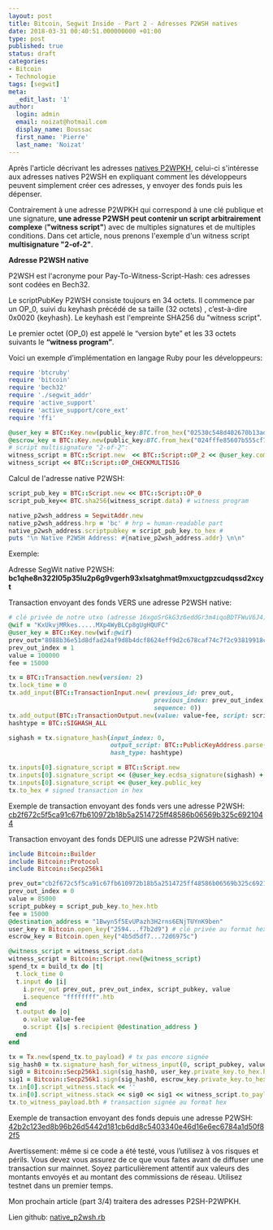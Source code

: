 ```yaml
---
layout: post
title: Bitcoin, Segwit Inside - Part 2 - Adresses P2WSH natives
date: 2018-03-31 00:40:51.000000000 +01:00
type: post
published: true
status: draft
categories:
- Bitcoin
- Technologie
tags: [segwit]
meta:
  _edit_last: '1'
author:
  login: admin
  email: noizat@hotmail.com
  display_name: Boussac
  first_name: 'Pierre'
  last_name: 'Noizat'
---
```

Après l'article décrivant les adresses [natives P2WPKH](http://e-ducat.fr/2018-01-31-segwit-inside-native-p2wpkh-fr/), celui-ci s'intéresse aux adresses natives P2WSH en expliquant comment les développeurs peuvent simplement créer ces adresses, y envoyer des fonds puis les dépenser. 

Contrairement à une adresse P2WPKH qui correspond à une clé publique et une signature, **une adresse P2WSH peut contenir un script arbitrairement complexe** (**"witness script"**) avec de multiples signatures et de multiples conditions. Dans cet article, nous prenons l'exemple d'un witness script **multisignature "2-of-2"**.

**Adresse P2WSH native**

P2WSH est l'acronyme pour Pay-To-Witness-Script-Hash: ces adresses sont codées en Bech32.

Le scriptPubKey P2WSH consiste toujours en 34 octets. Il commence par un OP_0, suivi du keyhash précédé de sa taille (32 octets) , c’est-à-dire 0x0020 {keyhash}. Le keyhash est l'empreinte SHA256 du "witness script".

Le premier octet (OP_0) est appelé le “version byte” et les 33 octets suivants le **“witness program”**.

Voici un exemple d’implémentation en langage Ruby pour les développeurs:

```ruby
require 'btcruby'
require 'bitcoin'
require 'bech32'
require './segwit_addr'
require 'active_support'
require 'active_support/core_ext'
require 'ffi'

@user_key = BTC::Key.new(public_key:BTC.from_hex("02530c548d402670b13ad8887ff99c294e67fc18097d236d57880c69261b42def7"))
@escrow_key = BTC::Key.new(public_key:BTC.from_hex("024fffe85607b555cf7697e4be0d3d34dc1868baa57c235d926e447e926c08d287"))
# script multisignature "2-of-2":
witness_script = BTC::Script.new  << BTC::Script::OP_2 << @user_key.compressed_public_key << @escrow_key.compressed_public_key << BTC::Script::OP_2 
witness_script << BTC::Script::OP_CHECKMULTISIG
```
Calcul de l'adresse native P2WSH:

```ruby
script_pub_key = BTC::Script.new << BTC::Script::OP_0
script_pub_key<< BTC.sha256(witness_script.data) # witness program

native_p2wsh_address = SegwitAddr.new
native_p2wsh_address.hrp = 'bc' # hrp = human-readable part
native_p2wsh_address.scriptpubkey = script_pub_key.to_hex # 
puts "\n Native P2WSH Address: #{native_p2wsh_address.addr} \n\n"
```

Exemple:

Adresse SegWit native P2WSH: **bc1qhe8n322l05p35lu2p6g9vgerh93xlsatghmat9mxuctgpzcudqssd2xcyt**

Transaction envoyant des fonds VERS une adresse P2WSH native:

```ruby
# clé privée de notre utxo (adresse 16xgoSrGkG3z6eddGr3m4iqoBDTFWuV6J4)"
@wif = "KxUkvjMRkes.....MXp4WyBLCp8gUgHQUFC"
@user_key = BTC::Key.new(wif:@wif)
prev_out="8088b36e51d8dfad24af9d8b4dcf8624eff9d2c678caf74c7f2c93819918c4a9"
prev_out_index = 1
value = 100000
fee = 15000

tx = BTC::Transaction.new(version: 2)
tx.lock_time = 0
tx.add_input(BTC::TransactionInput.new( previous_id: prev_out,
                                        previous_index: prev_out_index,
                                        sequence: 0))
tx.add_output(BTC::TransactionOutput.new(value: value-fee, script: script_pub_key))
hashtype = BTC::SIGHASH_ALL

sighash = tx.signature_hash(input_index: 0,
                            output_script: BTC::PublicKeyAddress.parse(@user_key.address.to_s).script,
                            hash_type: hashtype)

tx.inputs[0].signature_script = BTC::Script.new
tx.inputs[0].signature_script << (@user_key.ecdsa_signature(sighash) + BTC::WireFormat.encode_uint8(hashtype))
tx.inputs[0].signature_script << @user_key.public_key
tx.to_hex # signed transaction in hex
```

Exemple de transaction envoyant des fonds vers une adresse P2WSH:
[cb2f672c5f5ca91c67fb610972b18b5a2514725ff48586b06569b325c6921044](https://blockchain.info/tx/cb2f672c5f5ca91c67fb610972b18b5a2514725ff48586b06569b325c6921044)

Transaction envoyant des fonds DEPUIS une adresse P2WSH native:

```ruby
include Bitcoin::Builder
include Bitcoin::Protocol
include Bitcoin::Secp256k1

prev_out="cb2f672c5f5ca91c67fb610972b18b5a2514725ff48586b06569b325c6921044"
prev_out_index = 0
value = 85000
script_pubkey = script_pub_key.to_hex.htb
fee = 15000
@destination_address = "1Bwyn5f5EvUPazh3H2rns6ENjTUYnK9ben"
user_key = Bitcoin.open_key("2594...f7b2d9") # clé privée au format hex
escrow_key = Bitcoin.open_key("4b5d5df7...72d6975c")

@witness_script = witness_script.data
witness_script = Bitcoin::Script.new(@witness_script)
spend_tx = build_tx do |t|
  t.lock_time 0
  t.input do |i|
    i.prev_out prev_out, prev_out_index, script_pubkey, value
    i.sequence "ffffffff".htb
  end
  t.output do |o|
    o.value value-fee
    o.script {|s| s.recipient @destination_address }
  end
end

tx = Tx.new(spend_tx.to_payload) # tx pas encore signée
sig_hash0 = tx.signature_hash_for_witness_input(0, script_pubkey, value, witness_script.to_payload, Tx::SIGHASH_TYPE[:all])
sig0 = Bitcoin::Secp256k1.sign(sig_hash0, user_key.private_key.to_hex.htb) + [Tx::SIGHASH_TYPE[:all]].pack("C")
sig1 = Bitcoin::Secp256k1.sign(sig_hash0, escrow_key.private_key.to_hex.htb) + [Tx::SIGHASH_TYPE[:all]].pack("C")
tx.in[0].script_witness.stack << ''
tx.in[0].script_witness.stack << sig0 << sig1 << witness_script.to_payload
tx.to_witness_payload.bth # transaction signée au format hex
```
Exemple de transaction envoyant des fonds depuis une adresse P2WSH:
[42b2c123ed8b96b26d5442d181cb6dd8c5403340e46d16e6ec6784a1d50f82f5](https://blockchain.info/tx/42b2c123ed8b96b26d5442d181cb6dd8c5403340e46d16e6ec6784a1d50f82f5)

Avertissement: même si ce code a été testé, vous l’utilisez à vos risques et périls. Vous devez vous assurez de ce que vous faites avant de diffuser une transaction sur mainnet. Soyez particulièrement attentif aux valeurs des montants envoyés et au montant des commissions de réseau. Utilisez testnet dans un premier temps.

Mon prochain article (part 3/4) traitera des adresses P2SH-P2WPKH.

Lien github: [native_p2wsh.rb](https://gist.github.com/pierrenoizat/6880a12a599fa03a2099e3b38e8664e0)
